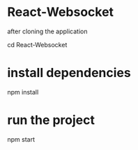# React-Websocket

after cloning the application

cd React-Websocket

# install dependencies

npm install

# run the project

npm start
